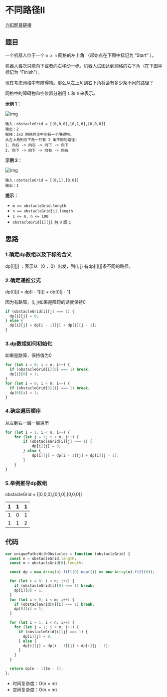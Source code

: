 # 不同路径II

[力扣题目链接](https://leetcode.cn/problems/unique-paths-ii/)

## 题目

一个机器人位于一个 `m x n` 网格的左上角 （起始点在下图中标记为 “Start” ）。

机器人每次只能向下或者向右移动一步。机器人试图达到网格的右下角（在下图中标记为 “Finish”）。

现在考虑网格中有障碍物。那么从左上角到右下角将会有多少条不同的路径？

网格中的障碍物和空位置分别用 `1` 和 `0` 来表示。

**示例 1：**

![img](https://assets.leetcode.com/uploads/2020/11/04/robot1.jpg)

```
输入：obstacleGrid = [[0,0,0],[0,1,0],[0,0,0]]
输出：2
解释：3x3 网格的正中间有一个障碍物。
从左上角到右下角一共有 2 条不同的路径：
1. 向右 -> 向右 -> 向下 -> 向下
2. 向下 -> 向下 -> 向右 -> 向右
```

**示例 2：**

![img](https://assets.leetcode.com/uploads/2020/11/04/robot2.jpg)

```
输入：obstacleGrid = [[0,1],[0,0]]
输出：1
```

**提示：**

- `m == obstacleGrid.length`
- `n == obstacleGrid[i].length`
- `1 <= m, n <= 100`
- `obstacleGrid[i][j]` 为 `0` 或 `1`

## 思路

### 1.确定dp数组以及下标的含义

dp[i][j] ：表示从（0 ，0）出发，到(i, j) 有dp[i][j]条不同的路径。

### 2.确定递推公式

dp[i]\[j] = dp[i - 1]\[j] + dp[i]\[j - 1]

因为有路障，(i, j)如果是障碍的话就保持0

~~~js
if (obstacleGrid[i][j] === 1) {
  dp[i][j] = 0;
} else {
  dp[i][j] = dp[i - 1][j] + dp[i][j - 1];
}
~~~

### 3.dp数组如何初始化

如果是路障，保持值为0

~~~js
for (let i = 0; i < n; i++) {
  if (obstacleGrid[i][0] === 1) break;
  dp[i][0] = 1;
}
for (let i = 0; i < m; i++) {
  if (obstacleGrid[0][i] === 1) break;
  dp[0][i] = 1;
}
~~~

### 4.确定遍历顺序

从左到右一层一层遍历

~~~js
for (let i = 1; i < n; i++) {
    for (let j = 1; j < m; j++) {
    	if (obstacleGrid[i][j] === 1) {
    		dp[i][j] = 0;
        } else {
            dp[i][j] = dp[i - 1][j] + dp[i][j - 1];
        }
    }
}
~~~

### 5.举例推导dp数组

obstacleGrid = [[0,0,0],[0,1,0],[0,0,0]]

| 1    | 1    | 1    |
| ---- | ---- | ---- |
| 1    | 0    | 1    |
| 1    | 1    | 2    |

## 代码

~~~js
var uniquePathsWithObstacles = function (obstacleGrid) {
  const n = obstacleGrid.length;
  const m = obstacleGrid[0].length;

  const dp = new Array(n).fill(0).map((i) => new Array(m).fill(0));

  for (let i = 0; i < n; i++) {
    if (obstacleGrid[i][0] === 1) break;
    dp[i][0] = 1;
  }
  for (let i = 0; i < m; i++) {
    if (obstacleGrid[0][i] === 1) break;
    dp[0][i] = 1;
  }

  for (let i = 1; i < n; i++) {
    for (let j = 1; j < m; j++) {
      if (obstacleGrid[i][j] === 1) {
        dp[i][j] = 0;
      } else {
        dp[i][j] = dp[i - 1][j] + dp[i][j - 1];
      }
    }
  }

  return dp[n - 1][m - 1];
};
~~~

- 时间复杂度：O(n × m)
- 空间复杂度：O(n × m)